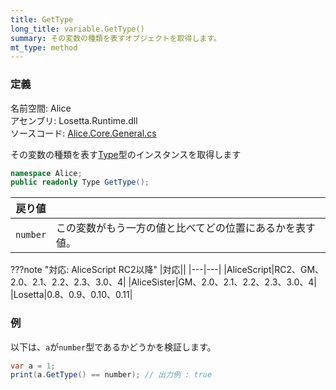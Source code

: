 ```yaml
---
title: GetType
long_title: variable.GetType()
summary: その変数の種類を表すオブジェクトを取得します。
mt_type: method
---
```


### 定義
名前空間: Alice<br/>
アセンブリ: Losetta.Runtime.dll<br/>
ソースコード: [Alice.Core.General.cs](https://github.com/WSOFT-Project/Losetta/blob/master/Losetta.Runtime/Core/Extension/Alice.Core.General.cs)

その変数の種類を表す[Type](../alice/type/index.md)型のインスタンスを取得します

```cs title="AliceScript"
namespace Alice;
public readonly Type GetType();
```

|戻り値| |
|---|---|
|`number`|この変数がもう一方の値と比べてどの位置にあるかを表す値。|

???note "対応: AliceScript RC2以降"
    |対応||
    |---|---|
    |AliceScript|RC2、GM、2.0、2.1、2.2、2.3、3.0、4|
    |AliceSister|GM、2.0、2.1、2.2、2.3、3.0、4|
    |Losetta|0.8、0.9、0.10、0.11|

### 例
以下は、`a`が`number`型であるかどうかを検証します。

```cs title="AliceScript"
var a = 1;
print(a.GetType() == number); // 出力例 : true
```
